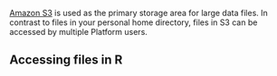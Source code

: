[Amazon S3](https://en.wikipedia.org/wiki/Amazon_S3) is used as the
primary storage area for large data files. In contrast to files in your
personal home directory, files in S3 can be accessed by multiple
Platform users.

Accessing files in R
--------------------
